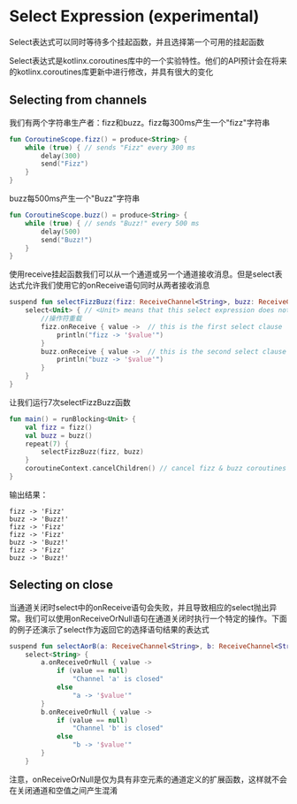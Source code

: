 # Select Expression (experimental)
Select表达式可以同时等待多个挂起函数，并且选择第一个可用的挂起函数

Select表达式是kotlinx.coroutines库中的一个实验特性。他们的API预计会在将来的kotlinx.coroutines库更新中进行修改，并具有很大的变化

## Selecting from channels
我们有两个字符串生产者：fizz和buzz。fizz每300ms产生一个"fizz"字符串

```kotlin
fun CoroutineScope.fizz() = produce<String> {
    while (true) { // sends "Fizz" every 300 ms
        delay(300)
        send("Fizz")
    }
}
```

buzz每500ms产生一个"Buzz"字符串

```kotlin
fun CoroutineScope.buzz() = produce<String> {
    while (true) { // sends "Buzz!" every 500 ms
        delay(500)
        send("Buzz!")
    }
}
```

使用receive挂起函数我们可以从一个通道或另一个通道接收消息。但是select表达式允许我们使用它的onReceive语句同时从两者接收消息

```kotlin
suspend fun selectFizzBuzz(fizz: ReceiveChannel<String>, buzz: ReceiveChannel<String>) {
    select<Unit> { // <Unit> means that this select expression does not produce any result 
        //操作符重载
        fizz.onReceive { value ->  // this is the first select clause
            println("fizz -> '$value'")
        }
        buzz.onReceive { value ->  // this is the second select clause
            println("buzz -> '$value'")
        }
    }
}
```

让我们运行7次selectFizzBuzz函数

```kotlin
fun main() = runBlocking<Unit> {
    val fizz = fizz()
    val buzz = buzz()
    repeat(7) {
        selectFizzBuzz(fizz, buzz)
    }
    coroutineContext.cancelChildren() // cancel fizz & buzz coroutines        
}
```

输出结果：

```
fizz -> 'Fizz'
buzz -> 'Buzz!'
fizz -> 'Fizz'
fizz -> 'Fizz'
buzz -> 'Buzz!'
fizz -> 'Fizz'
buzz -> 'Buzz!'
```

## Selecting on close
当通道关闭时select中的onReceive语句会失败，并且导致相应的select抛出异常。我们可以使用onReceiveOrNull语句在通道关闭时执行一个特定的操作。下面的例子还演示了select作为返回它的选择语句结果的表达式

```kotlin
suspend fun selectAorB(a: ReceiveChannel<String>, b: ReceiveChannel<String>): String =
    select<String> {
        a.onReceiveOrNull { value -> 
            if (value == null) 
                "Channel 'a' is closed" 
            else 
                "a -> '$value'"
        }
        b.onReceiveOrNull { value -> 
            if (value == null) 
                "Channel 'b' is closed"
            else    
                "b -> '$value'"
        }
    }
```

注意，onReceiveOrNull是仅为具有非空元素的通道定义的扩展函数，这样就不会在关闭通道和空值之间产生混淆




